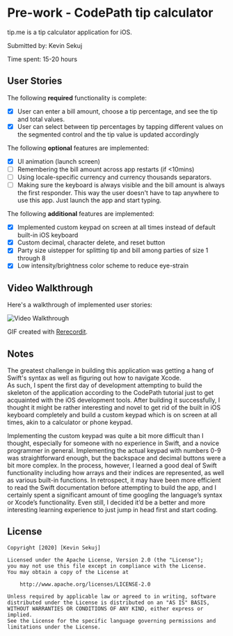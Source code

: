 # Pre-work - CodePath tip calculator

tip.me is a tip calculator application for iOS.

Submitted by: Kevin Sekuj

Time spent: 15-20 hours

## User Stories

The following **required** functionality is complete:

* [x] User can enter a bill amount, choose a tip percentage, and see the tip and total values.
* [x] User can select between tip percentages by tapping different values on the segmented control and the tip value is updated accordingly

The following **optional** features are implemented:

* [x] UI animation (launch screen)
* [ ] Remembering the bill amount across app restarts (if <10mins)
* [ ] Using locale-specific currency and currency thousands separators.
* [ ] Making sure the keyboard is always visible and the bill amount is always the first responder. This way the user doesn't have to tap anywhere to use this app. Just launch the app and start typing.

The following **additional** features are implemented:

- [x] Implemented custom keypad on screen at all times instead of default built-in iOS keyboard 
- [x] Custom decimal, character delete, and reset button
- [x] Party size uistepper for splitting tip and bill among parties of size 1 through 8
- [x] Low intensity/brightness color scheme to reduce eye-strain

## Video Walkthrough

Here's a walkthrough of implemented user stories:

<img src='http://g.recordit.co/2qCKYDvVBf.gif' title='Video Walkthrough' width='' alt='Video Walkthrough' />

GIF created with [Rerecordit](https://recordit.co/).

## Notes

  The greatest challenge in building this application was getting a hang of Swift's syntax as well as figuring out how to navigate Xcode.  
  As such, I spent the first day of development attempting to build the skeleton of the application according to the CodePath tutorial just 
  to get acquainted with the iOS development tools. After building it successfully, I thought it might be rather interesting and novel to get
  rid of the built in iOS keyboard completely and build a custom keypad which is on screen at all times, akin to a calculator or phone keypad.
	
  Implementing the custom keypad was quite a bit more difficult than I thought, especially for someone with no experience in Swift, and a novice
  programmer in general. Implementing the actual  keypad with numbers 0-9 was straightforward enough, but the backspace and decimal buttons were
  a bit more complex. In the process, however, I learned a good deal of Swift functionality including how arrays and their indices are represented,
  as well as various built-in functions. In retrospect, it may have been more efficient to read the Swift documentation before attempting to build the app,
  and I certainly spent a significant amount of time googling the language’s syntax or Xcode’s functionality. Even still, I decided it’d be a better and more 
  interesting learning experience to just jump in head first and start coding.


## License

    Copyright [2020] [Kevin Sekuj]

    Licensed under the Apache License, Version 2.0 (the "License");
    you may not use this file except in compliance with the License.
    You may obtain a copy of the License at

        http://www.apache.org/licenses/LICENSE-2.0

    Unless required by applicable law or agreed to in writing, software
    distributed under the License is distributed on an "AS IS" BASIS,
    WITHOUT WARRANTIES OR CONDITIONS OF ANY KIND, either express or implied.
    See the License for the specific language governing permissions and
    limitations under the License.
